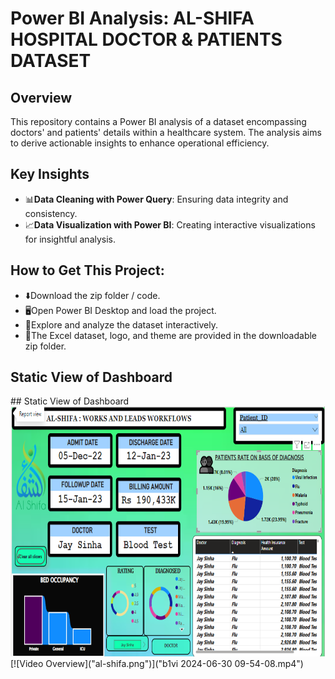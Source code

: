 
  <h1><b>Power BI Analysis: AL-SHIFA HOSPITAL DOCTOR & PATIENTS DATASET</b></h1>

  <h2>Overview</h2>
  <p>This repository contains a Power BI analysis of a dataset encompassing doctors' and patients' details within a healthcare system. The analysis aims to derive actionable insights to enhance operational efficiency.</p>

  <h2>Key Insights</h2>
  <ul>
    <li><span class="icon dashboard-icon">📊</span><b>Data Cleaning with Power Query</b>: Ensuring data integrity and consistency.</li>
    <li><span class="icon dashboard-icon">📈</span><b>Data Visualization with Power BI</b>: Creating interactive visualizations for insightful analysis.</li>
  </ul>

  <h2>How to Get This Project:</h2>
  <ul>
    <li><span class="icon github-icon">⬇️</span>Download the zip folder / code.</li>
    <li><span class="icon">🖥️</span>Open Power BI Desktop and load the project.</li>
    <li><span class="icon">📂</span>Explore and analyze the dataset interactively.</li>
    <li><span class="icon">📑</span>The Excel dataset, logo, and theme are provided in the downloadable zip folder.</li>
  </ul>

  <h2>Static View of Dashboard</h2>
  <div class="image-container">
   ## Static View of Dashboard
<img src="al-shifa.png" alt="Static View of Dashboard" width="800" height="400">
[![Video Overview]("al-shifa.png")]("b1vi 2024-06-30 09-54-08.mp4")

 
    
    
  </div>

</body>
</html>

